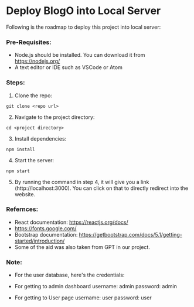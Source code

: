 # Deploy BlogO into Local Server
Following is the roadmap to deploy this project into local server:

### **Pre-Requisites:**
- Node.js should be installed. You can download it from 
https://nodejs.org/
- A text editor or IDE such as VSCode or Atom

### **Steps:**
1. Clone the repo:
```
git clone <repo url> 
```

2. Navigate to the project directory:
```
cd <project directory>
```

3. Install dependencies:
```
npm install 
```

4. Start the server:
```
npm start
```

5. By running the command in step 4, it will give you a link (http://localhost:3000). You can click on that to directly redirect into the website.

### **Refernces:**
- React documentation: https://reactjs.org/docs/
- https://fonts.google.com/
- Bootstrap documentation: https://getbootstrap.com/docs/5.1/getting-started/introduction/
- Some of the aid was also taken from GPT in our project.

### **Note:**
- For the user database, here's the credentials:

- For getting to admin dashboard
username: admin 
password: admin

- For getting to User page
username: user 
password: user








